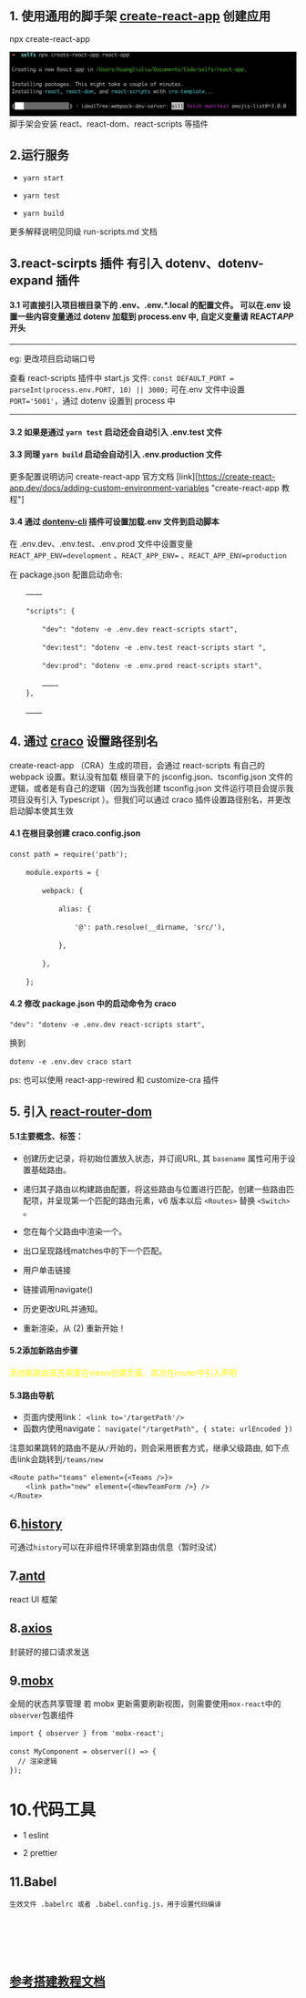 ## 1. 使用通用的脚手架 [create-react-app](https://create-react-app.dev/docs/getting-started) 创建应用

npx create-react-app <project-name>

![img](/documents/img/start.png "start.png")
脚手架会安装 react、react-dom、react-scripts 等插件

## 2.运行服务

+ `yarn start`

+ `yarn test`

+ `yarn build`

 更多解释说明见同级 run-scripts.md 文档

## 3.react-scirpts 插件 有引入 dotenv、dotenv-expand 插件

#### 3.1 可直接引入项目根目录下的 .env、.env.\*.local 的配置文件。 可以在.env 设置一些内容变量通过 dotenv 加载到 process.env 中, 自定义变量请 REACT*APP* 开头

---

eg: 更改项目启动端口号

查看 react-scripts 插件中 start.js 文件:
`const DEFAULT_PORT = parseInt(process.env.PORT, 10) || 3000;`
可在.env 文件中设置 `PORT='5001'`，通过 dotenv 设置到 process 中

---

#### 3.2 如果是通过 `yarn test` 启动还会自动引入 .env.test 文件

#### 3.3 同理 `yarn build` 启动会自动引入 .env.production 文件

更多配置说明访问 create-react-app 官方文档 [link][https://create-react-app.dev/docs/adding-custom-environment-variables "create-react-app 教程"]

#### 3.4 通过 [dontenv-cli](https://www.npmjs.com/package/dotenv-cli) 插件可设置加载.env 文件到启动脚本
在 .env.dev、.env.test、.env.prod 文件中设置变量 `REACT_APP_ENV=development` 、`REACT_APP_ENV=` 、`REACT_APP_ENV=production`

在 package.json 配置启动命令:

```
    …………

    "scripts": {

        "dev": "dotenv -e .env.dev react-scripts start",

        "dev:test": "dotenv -e .env.test react-scripts start ",

        "dev:prod": "dotenv -e .env.prod react-scripts start",

        …………
    },

    …………

```

## 4. 通过 [craco](https://www.npmjs.com/package/@craco/craco) 设置路径别名

create-react-app （CRA）生成的项目，会通过 react-scripts 有自己的 webpack 设置。默认没有加载
根目录下的 jsconfig.json、tsconfig.json 文件的逻辑，或者是有自己的逻辑（因为当我创建 tsconfig.json 文件运行项目会提示我项目没有引入 Typescript ）。但我们可以通过 craco 插件设置路径别名，并更改启动脚本使其生效

#### 4.1 在根目录创建 craco.config.json

```
const path = require('path');

    module.exports = {

        webpack: {

            alias: {

                '@': path.resolve(__dirname, 'src/'),

            },

        },

    };

```

#### 4.2 修改 package.json 中的启动命令为 craco

`"dev": "dotenv -e .env.dev react-scripts start",`

换到

`dotenv -e .env.dev craco start`

ps: 也可以使用 react-app-rewired 和 customize-cra 插件


## 5. 引入 [react-router-dom](https://reactrouter.com/en/main/router-components/browser-router)

#### 5.1主要概念、标签：

* <BrowserRouter>创建历史记录，将初始位置放入状态，并订阅URL, 其 `basename` 属性可用于设置基础路由。

* <Routes>递归其子路由以构建路由配置，将这些路由与位置进行匹配，创建一些路由匹配项，并呈现第一个匹配的路由元素，v6 版本以后 `<Routes>` 替换 `<Switch>` 。

* <Outlet/>您在每个父路由中渲染一个。

* 出口呈现路线matches中的下一个匹配。

+ 用户单击链接

+ 链接调用navigate()

- 历史更改URL并通知<BrowserRouter>。

- <BrowserRouter>重新渲染，从 (2) 重新开始！


#### 5.2添加新路由步骤

<font color="yellow">添加新路由首先需要在views创建页面、其次在router中引入声明</font>

#### 5.3路由导航

- 页面内使用link： `<link to='/targetPath'/>`
- 函数内使用navigate： `navigate("/targetPath", { state: urlEncoded })`

注意如果跳转的路由不是从`/`开始的，则会采用嵌套方式，继承父级路由, 如下点击link会跳转到`/teams/new`

    <Route path="teams" element={<Teams />}> 
        <link path="new" element={<NewTeamForm />} />
    </Route>

## 6.**[history](https://github.com/remix-run/history/tree/v4/docs)**

可通过`history`可以在非组件环境拿到路由信息（暂时没试）


## 7.**[antd](https://ant.design/components/overview-cn/)**

react UI 框架

## 8.**[axios](https://www.npmjs.com/package/axios)**
封装好的接口请求发送

## 9.**[mobx](https://mobx.js.org/observable-state.html)**
全局的状态共享管理
若 mobx 更新需要刷新视图，则需要使用`mox-react`中的`observer`包裹组件

```
import { observer } from 'mobx-react';

const MyComponent = observer(() => {
  // 渲染逻辑
});
```
# 10.代码工具

- 1 eslint

- 2 prettier


## 11.Babel

    生效文件 .babelrc 或者 .babel.config.js，用于设置代码编译

<br />
<br />
<br />
<br />

## **[参考搭建教程文档](https://bbs.huaweicloud.com/blogs/370666)**